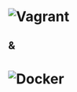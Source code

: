# ![Vagrant](./slides/images/vagrant.png "Vagrant")
## &
# ![Docker](./slides/images/docker2.png "Docker")